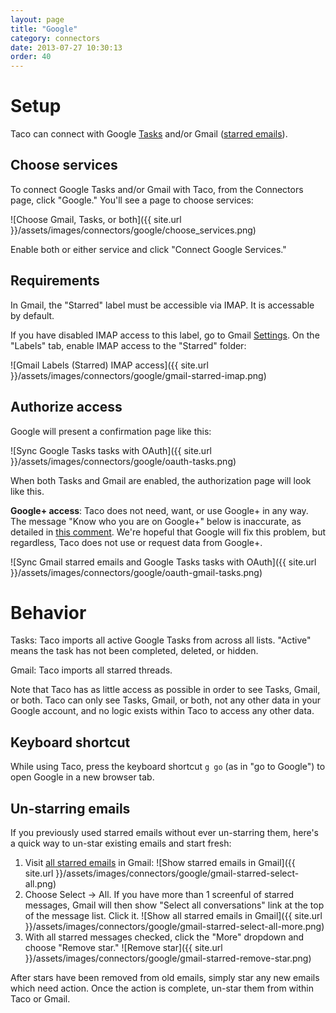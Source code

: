 ```yaml
---
layout: page
title: "Google"
category: connectors
date: 2013-07-27 10:30:13
order: 40
---
```


# Setup

Taco can connect with Google [Tasks](https://mail.google.com/tasks/) and/or Gmail ([starred emails](https://support.google.com/mail/answer/5904?hl=en)).

## Choose services

To connect Google Tasks and/or Gmail with Taco, from the Connectors
page, click "Google." You'll see a page to choose services:

![Choose Gmail, Tasks, or both]({{ site.url }}/assets/images/connectors/google/choose_services.png)

Enable both or either service and click "Connect Google Services."

## Requirements

In Gmail, the "Starred" label must be accessible via IMAP. It is
accessable by default.

If you have disabled IMAP access to this label, go to Gmail
[Settings](https://mail.google.com/mail/#settings/labels). On the
"Labels" tab, enable IMAP access to the "Starred" folder:

![Gmail Labels (Starred) IMAP access]({{ site.url }}/assets/images/connectors/google/gmail-starred-imap.png)

## Authorize access

Google will present a confirmation page like this:

![Sync Google Tasks tasks with OAuth]({{ site.url }}/assets/images/connectors/google/oauth-tasks.png)

When both Tasks and Gmail are enabled, the authorization page will look
like this.

**Google+ access**: Taco does not need, want, or use Google+ in any way.
The message "Know who you are on Google+" below is inaccurate, as
detailed in [this comment](http://stackoverflow.com/questions/18329629/scope-to-get-email-address-alone#comment27077806_18343883). We're hopeful that Google will fix this problem,
but regardless, Taco does not use or request data from Google+.

![Sync Gmail starred emails and Google Tasks tasks with OAuth]({{ site.url }}/assets/images/connectors/google/oauth-gmail-tasks.png)

# Behavior

Tasks: Taco imports all active Google Tasks from across all lists.
"Active" means the task has not been completed, deleted, or hidden.

Gmail: Taco imports all starred threads.

Note that Taco has as little access as possible in order to see Tasks,
Gmail, or both. Taco can only see Tasks, Gmail, or both, not any other
data in your Google account, and no logic exists within Taco to access
any other data.

## Keyboard shortcut

While using Taco, press the keyboard shortcut `g go` (as in "go to
Google") to open Google in a new browser tab.

## Un-starring emails

If you previously used starred emails without ever un-starring them,
here's a quick way to un-star existing emails and start fresh:

1. Visit [all starred emails](https://mail.google.com/mail/#starred) in Gmail:
![Show starred emails in Gmail]({{ site.url }}/assets/images/connectors/google/gmail-starred-select-all.png)
2. Choose Select -> All. If you have more than 1 screenful of starred
messages, Gmail will then show "Select all conversations" link at the
top of the message list. Click it.
![Show all starred emails in Gmail]({{ site.url }}/assets/images/connectors/google/gmail-starred-select-all-more.png)
3. With all starred messages checked, click the "More" dropdown and choose "Remove star."
![Remove star]({{ site.url }}/assets/images/connectors/google/gmail-starred-remove-star.png)

After stars have been removed from old emails, simply star any new
emails which need action. Once the action is complete, un-star them from
within Taco or Gmail.
